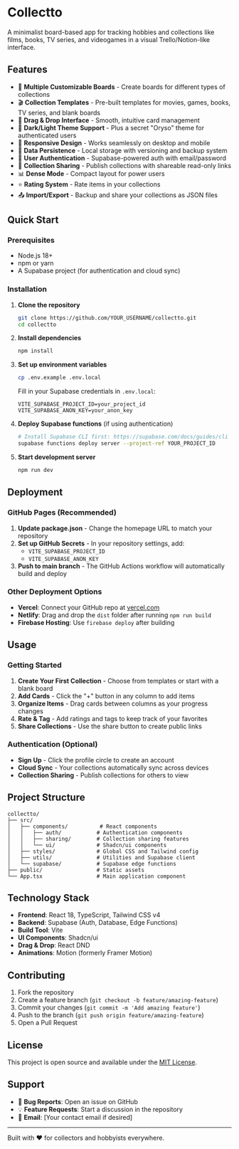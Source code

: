 # Collectto

A minimalist board-based app for tracking hobbies and collections like films, books, TV series, and videogames in a visual Trello/Notion-like interface.

## Features

- 🎯 **Multiple Customizable Boards** - Create boards for different types of collections
- 🎬 **Collection Templates** - Pre-built templates for movies, games, books, TV series, and blank boards
- 🎨 **Drag & Drop Interface** - Smooth, intuitive card management
- 🌙 **Dark/Light Theme Support** - Plus a secret "Oryso" theme for authenticated users
- 📱 **Responsive Design** - Works seamlessly on desktop and mobile
- 💾 **Data Persistence** - Local storage with versioning and backup system
- 👤 **User Authentication** - Supabase-powered auth with email/password
- 🔗 **Collection Sharing** - Publish collections with shareable read-only links
- 📊 **Dense Mode** - Compact layout for power users
- ⭐ **Rating System** - Rate items in your collections
- 📤 **Import/Export** - Backup and share your collections as JSON files

## Quick Start

### Prerequisites

- Node.js 18+ 
- npm or yarn
- A Supabase project (for authentication and cloud sync)

### Installation

1. **Clone the repository**
   ```bash
   git clone https://github.com/YOUR_USERNAME/collectto.git
   cd collectto
   ```

2. **Install dependencies**
   ```bash
   npm install
   ```

3. **Set up environment variables**
   ```bash
   cp .env.example .env.local
   ```
   
   Fill in your Supabase credentials in `.env.local`:
   ```env
   VITE_SUPABASE_PROJECT_ID=your_project_id
   VITE_SUPABASE_ANON_KEY=your_anon_key
   ```

4. **Deploy Supabase functions** (if using authentication)
   ```bash
   # Install Supabase CLI first: https://supabase.com/docs/guides/cli
   supabase functions deploy server --project-ref YOUR_PROJECT_ID
   ```

5. **Start development server**
   ```bash
   npm run dev
   ```

## Deployment

### GitHub Pages (Recommended)

1. **Update package.json** - Change the homepage URL to match your repository
2. **Set up GitHub Secrets** - In your repository settings, add:
   - `VITE_SUPABASE_PROJECT_ID`
   - `VITE_SUPABASE_ANON_KEY`
3. **Push to main branch** - The GitHub Actions workflow will automatically build and deploy

### Other Deployment Options

- **Vercel**: Connect your GitHub repo at [vercel.com](https://vercel.com)
- **Netlify**: Drag and drop the `dist` folder after running `npm run build`
- **Firebase Hosting**: Use `firebase deploy` after building

## Usage

### Getting Started

1. **Create Your First Collection** - Choose from templates or start with a blank board
2. **Add Cards** - Click the "+" button in any column to add items
3. **Organize Items** - Drag cards between columns as your progress changes
4. **Rate & Tag** - Add ratings and tags to keep track of your favorites
5. **Share Collections** - Use the share button to create public links

### Authentication (Optional)

- **Sign Up** - Click the profile circle to create an account
- **Cloud Sync** - Your collections automatically sync across devices
- **Collection Sharing** - Publish collections for others to view

## Project Structure

```
collectto/
├── src/
│   ├── components/          # React components
│   │   ├── auth/           # Authentication components
│   │   ├── sharing/        # Collection sharing features
│   │   └── ui/             # Shadcn/ui components
│   ├── styles/             # Global CSS and Tailwind config
│   ├── utils/              # Utilities and Supabase client
│   └── supabase/           # Supabase edge functions
├── public/                 # Static assets
└── App.tsx                 # Main application component
```

## Technology Stack

- **Frontend**: React 18, TypeScript, Tailwind CSS v4
- **Backend**: Supabase (Auth, Database, Edge Functions)
- **Build Tool**: Vite
- **UI Components**: Shadcn/ui
- **Drag & Drop**: React DND
- **Animations**: Motion (formerly Framer Motion)

## Contributing

1. Fork the repository
2. Create a feature branch (`git checkout -b feature/amazing-feature`)
3. Commit your changes (`git commit -m 'Add amazing feature'`)
4. Push to the branch (`git push origin feature/amazing-feature`)
5. Open a Pull Request

## License

This project is open source and available under the [MIT License](LICENSE).

## Support

- 🐛 **Bug Reports**: Open an issue on GitHub
- 💡 **Feature Requests**: Start a discussion in the repository
- 📧 **Email**: [Your contact email if desired]

---

Built with ❤️ for collectors and hobbyists everywhere.